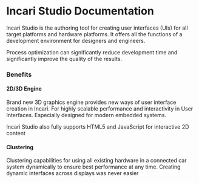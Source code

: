 # Incari Studio Documentation

Incari Studio is the authoring tool for creating user interfaces \(UIs\) for all target platforms and hardware platforms. It offers all the functions of a development environment for designers and engineers.

Process optimization can significantly reduce development time and significantly improve the quality of the results.

### Benefits

#### 2D/3D Engine

Brand new 3D graphics engine provides new ways of user interface creation in Incari. For highly scalable performance and interactivity in User Interfaces. Especially designed for modern embedded systems.

Incari Studio also fully supports HTML5 and JavaScript for interactive 2D content

#### Clustering

Clustering capabilities for using all existing hardware in a connected car system dynamically to ensure best performance at any time. Creating dynamic interfaces across displays was never easier

